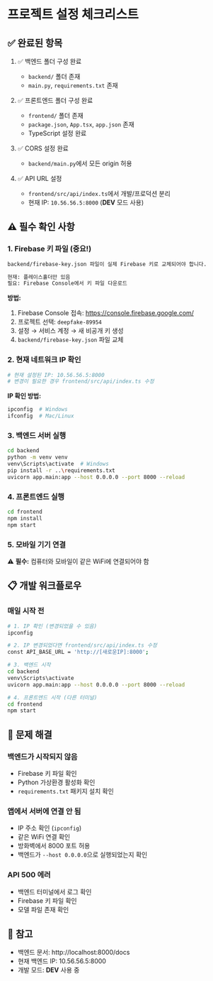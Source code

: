 # 프로젝트 설정 체크리스트

## ✅ 완료된 항목

1. ✅ 백엔드 폴더 구성 완료
   - `backend/` 폴더 존재
   - `main.py`, `requirements.txt` 존재

2. ✅ 프론트엔드 폴더 구성 완료
   - `frontend/` 폴더 존재
   - `package.json`, `App.tsx`, `app.json` 존재
   - TypeScript 설정 완료

3. ✅ CORS 설정 완료
   - `backend/main.py`에서 모든 origin 허용

4. ✅ API URL 설정
   - `frontend/src/api/index.ts`에서 개발/프로덕션 분리
   - 현재 IP: `10.56.56.5:8000` (__DEV__ 모드 사용)

## ⚠️ 필수 확인 사항

### 1. Firebase 키 파일 (중요!)

```bash
backend/firebase-key.json 파일이 실제 Firebase 키로 교체되어야 합니다.

현재: 플레이스홀더만 있음
필요: Firebase Console에서 키 파일 다운로드
```

**방법:**
1. Firebase Console 접속: https://console.firebase.google.com/
2. 프로젝트 선택: `deepfake-89954`
3. 설정 → 서비스 계정 → 새 비공개 키 생성
4. `backend/firebase-key.json` 파일 교체

### 2. 현재 네트워크 IP 확인

```bash
# 현재 설정된 IP: 10.56.56.5:8000
# 변경이 필요한 경우 frontend/src/api/index.ts 수정
```

**IP 확인 방법:**
```bash
ipconfig  # Windows
ifconfig  # Mac/Linux
```

### 3. 백엔드 서버 실행

```bash
cd backend
python -m venv venv
venv\Scripts\activate  # Windows
pip install -r ..\requirements.txt
uvicorn app.main:app --host 0.0.0.0 --port 8000 --reload
```

### 4. 프론트엔드 실행

```bash
cd frontend
npm install
npm start
```

### 5. 모바일 기기 연결

⚠️ **필수:** 컴퓨터와 모바일이 같은 WiFi에 연결되어야 함

## 📋 개발 워크플로우

### 매일 시작 전

```bash
# 1. IP 확인 (변경되었을 수 있음)
ipconfig

# 2. IP 변경되었다면 frontend/src/api/index.ts 수정
const API_BASE_URL = 'http://[새로운IP]:8000';

# 3. 백엔드 시작
cd backend
venv\Scripts\activate
uvicorn app.main:app --host 0.0.0.0 --port 8000 --reload

# 4. 프론트엔드 시작 (다른 터미널)
cd frontend
npm start
```

## 🚨 문제 해결

### 백엔드가 시작되지 않음
- Firebase 키 파일 확인
- Python 가상환경 활성화 확인
- `requirements.txt` 패키지 설치 확인

### 앱에서 서버에 연결 안 됨
- IP 주소 확인 (`ipconfig`)
- 같은 WiFi 연결 확인
- 방화벽에서 8000 포트 허용
- 백엔드가 `--host 0.0.0.0`으로 실행되었는지 확인

### API 500 에러
- 백엔드 터미널에서 로그 확인
- Firebase 키 파일 확인
- 모델 파일 존재 확인

## 📝 참고

- 백엔드 문서: http://localhost:8000/docs
- 현재 백엔드 IP: 10.56.56.5:8000
- 개발 모드: __DEV__ 사용 중
